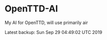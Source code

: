 # OpenTTD-AI
My AI for OpenTTD, will use primarily air

Latest backup: Sun Sep 29 04:49:02 UTC 2019
